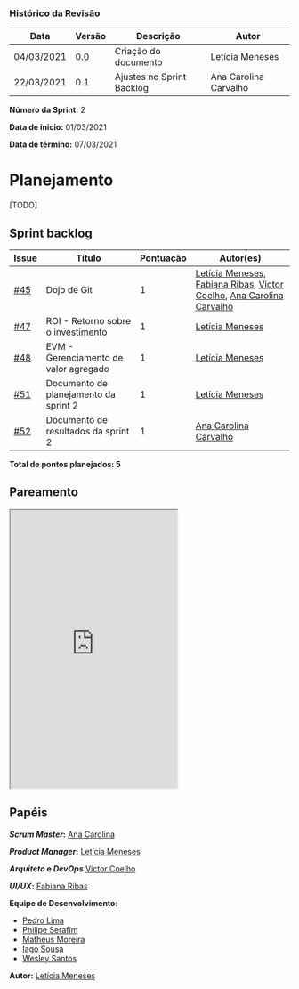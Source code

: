 ### Histórico da Revisão
| Data | Versão | Descrição | Autor |
|---|---|---|---|
| 04/03/2021| 0.0 |Criação do documento | Letícia Meneses |
| 22/03/2021| 0.1 |Ajustes no Sprint Backlog | Ana Carolina Carvalho |


**Número da Sprint:** 2

**Data de ínicio:** 01/03/2021

**Data de término:** 07/03/2021

# **Planejamento**
[TODO]

## Sprint backlog

| Issue | Título | Pontuação | Autor(es) |
|---|---|---|---|
|[#45](https://github.com/fga-eps-mds/2020.2-violeta-documentacao/issues/45)| Dojo de Git | 1 | [Letícia Meneses](https://github.com/mbslet), [Fabiana Ribas](https://github.com/FabianaRibas), [Victor Coelho](https://github.com/victorhdcoelho), [Ana Carolina Carvalho](https://github.com/anacarolcs) |
|[#47](https://github.com/fga-eps-mds/2020.2-violeta-documentacao/issues/47)| ROI - Retorno sobre o investimento | 1 | [Letícia Meneses](https://github.com/mbslet) |
|[#48](https://github.com/fga-eps-mds/2020.2-violeta-documentacao/issues/48)| EVM - Gerenciamento de valor agregado | 1 | [Letícia Meneses](https://github.com/mbslet) |
|[#51](https://github.com/fga-eps-mds/2020.2-violeta-documentacao/issues/51)| Documento de planejamento da sprint 2 | 1 | [Letícia Meneses](https://github.com/mbslet) |
|[#52](https://github.com/fga-eps-mds/2020.2-violeta-documentacao/issues/52)| Documento de resultados da sprint 2 | 1 | [Ana Carolina Carvalho](https://github.com/anacarolcs) |


<b>Total de pontos planejados: 5</b>

## Pareamento

<iframe weidth="100%" height="500" src="https://docs.google.com/spreadsheets/d/e/2PACX-1vSUvF3lwINiA2gmoZeLfAFfI-sgInnqEVf4oq7nkh3joRHfGQgwIc63ij0wCB5oJzGtZirY3eT-hLjK/pubhtml?gid=112651915&amp;single=true&amp;widget=true&amp;headers=false"></iframe>


## Papéis

**_Scrum Master_:** [Ana Carolina](https://github.com/anacarolcs)

**_Product Manager_:** [Letícia Meneses](https://github.com/mbslet)

**_Arquiteto_ e _DevOps_** [Victor Coelho](https://github.com/victorhdcoelho)

**_UI/UX_:** [Fabiana Ribas](https://github.com/FabianaRibas)

**Equipe de Desenvolvimento:**

- [Pedro Lima](https://github.com/pedrolimass)
- [Philipe Serafim](https://github.com/philipeserafim)
- [Matheus Moreira](https://github.com/mateus-lm)
- [Iago Sousa](https://github.com/iasousa)
- [Wesley Santos](https://github.com/wesleysantos00)

**Autor:** [Letícia Meneses](https://github.com/mbslet)

